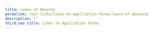 ```yaml
---
title: Leave of Absence
permalink: /our-links/links-to-application-forms/leave-of-absence/
description: ""
third_nav_title: Links to Application Forms
---
```

